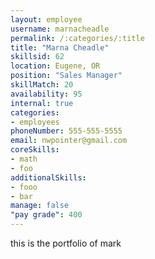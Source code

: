 ```yaml
--- 
layout: employee 
username: marnacheadle
permalink: /:categories/:title 
title: "Marna Cheadle" 
skillsid: 62 
location: Eugene, OR
position: "Sales Manager"
skillMatch: 20
availability: 95
internal: true
categories: 
- employees
phoneNumber: 555-555-5555 
email: nwpointer@gmail.com
coreSkills:
- math 
- foo
additionalSkills:
- fooo
- bar
manage: false
"pay grade": 400
---
```


this is the portfolio of mark
